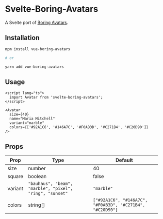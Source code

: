 # Svelte-Boring-Avatars

A Svelte port of [Boring Avatars](https://github.com/boringdesigners/boring-avatars).

## Installation

```bash
npm install vue-boring-avatars

# or

yarn add vue-boring-avatars
```

## Usage

```svelte
<script lang="ts">
  import Avatar from 'svelte-boring-avatars';
</script>

<Avatar
  size={40}
  name="Maria Mitchell"
  variant="marble"
  colors={['#92A1C6', '#146A7C', '#F0AB3D', '#C271B4', '#C20D90']}
/>
```

## Props

| Prop    | Type                                                     | Default                                                   |
| ------- | -------------------------------------------------------- | --------------------------------------------------------- |
| size    | number                                                   | 40                                                        |
| square  | boolean                                                  | false                                                     |
| variant | `"bauhaus", "beam", "marble", "pixel", "ring", "sunset"` | `"marble"`                                                |
| colors  | string[]                                                 | `["#92A1C6", "#146A7C", "#F0AB3D", "#C271B4", "#C20D90"]` |
